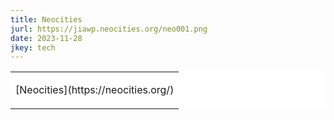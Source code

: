 ```yaml
---
title: Neocities
jurl: https://jiawp.neocities.org/neo001.png
date: 2023-11-28
jkey: tech
---
```

<table border=0 cellpadding=3 bgcolor=ffffff>
<tr>
<td>
<p id=jiawhite>
[Neocities](https://neocities.org/)
</p>
</td>
</tr>
</table>